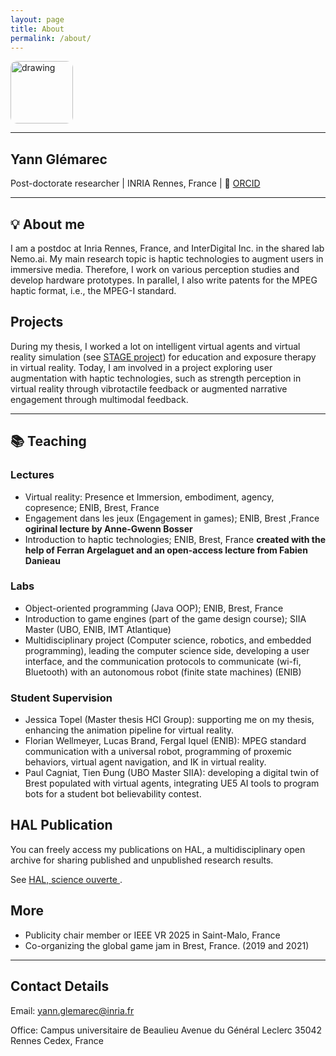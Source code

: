 ```yaml
---
layout: page
title: About
permalink: /about/
---
```


<style>
  .page-content p {
    text-align: justify;
  }
</style>

<img src="{{ '/pictures/yann.jpg' | relative_url }}" alt="drawing" width="100" style="border-radius: 10%;"/>

---

## Yann Glémarec

Post-doctorate researcher | INRIA Rennes, France | 🔎 [ORCID](https://orcid.org/0000-0003-1717-6048) 

--- 

## 💡 About me

I am a postdoc at Inria Rennes, France, and InterDigital Inc. in the shared lab Nemo.ai. My main research topic is haptic technologies to augment users in immersive media. Therefore, I work on various perception studies and develop hardware prototypes. In parallel, I also write patents for the MPEG haptic format, i.e., the MPEG-I standard.  

## Projects

During my thesis, I worked a lot on intelligent virtual agents and virtual reality simulation (see [STAGE project](https://www.frontiersin.org/journals/virtual-reality/articles/10.3389/frvir.2022.876433/full)) for education and exposure therapy in virtual reality. Today, I am involved in a project exploring user augmentation with haptic technologies, such as strength perception in virtual reality through vibrotactile feedback or augmented narrative engagement through multimodal feedback. 

--- 

## 📚 Teaching

### Lectures

- Virtual reality: Presence et Immersion, embodiment, agency, copresence; ENIB, Brest, France
- Engagement dans les jeux (Engagement in games); ENIB, Brest ,France **ogirinal lecture by Anne-Gwenn Bosser**
- Introduction to haptic technologies; ENIB, Brest, France **created with the help of Ferran Argelaguet and an open-access lecture from Fabien Danieau**

### Labs

- Object-oriented programming (Java OOP); ENIB, Brest, France
- Introduction to game engines (part of the game design course); SIIA Master (UBO, ENIB, IMT Atlantique)
- Multidisciplinary project (Computer science, robotics, and embedded programming), leading the computer science side, developing a user interface, and the communication protocols to communicate (wi-fi, Bluetooth) with an autonomous robot (finite state machines) (ENIB)

### Student Supervision

- Jessica Topel (Master thesis HCI Group): supporting me on my thesis, enhancing the animation pipeline for virtual reality.
- Florian Wellmeyer, Lucas Brand, Fergal Iquel (ENIB): MPEG standard communication with a universal robot, programming of proxemic behaviors, virtual agent navigation, and IK in virtual reality.
- Paul Cagniat, Tien Đung (UBO Master SIIA): developing a digital twin of Brest populated with virtual agents, integrating UE5 AI tools to program bots for a student bot believability contest.

## HAL Publication

You can freely access my publications on HAL, a multidisciplinary open archive for sharing published and unpublished research results. 

See [HAL, science ouverte ](https://hal.science/search/index/?q=yann+gl%C3%A9marec&rows=30&authIdPerson_i=747196).

## More

- Publicity chair member or IEEE VR 2025 in Saint-Malo, France
- Co-organizing the global game jam in Brest, France. (2019 and 2021)

---

## Contact Details

Email: yann.glemarec@inria.fr

Office: 
Campus universitaire de Beaulieu
Avenue du Général Leclerc
35042 Rennes Cedex, France
